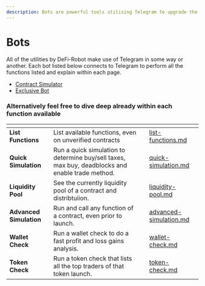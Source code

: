 ```yaml
---
description: Bots are powerful tools utilising Telegram to upgrade the defi experience
---
```


# Bots

All of the utilities by DeFi-Robot make use of Telegram in some way or another. Each bot listed below connects to Telegram to perform all the functions listed and explain within each page.

* [Contract Simulator](contract-simulator/)
* [Exclusive Bot](exclusive-bot/)

### Alternatively feel free to dive deep already within each function available

<table data-view="cards"><thead><tr><th></th><th></th><th></th><th data-hidden data-card-target data-type="content-ref"></th></tr></thead><tbody><tr><td><strong>List Functions</strong></td><td>List available functions, even on unverified contracts</td><td></td><td><a href="contract-simulator/list-functions.md">list-functions.md</a></td></tr><tr><td><strong>Quick Simulation</strong></td><td>Run a quick simulation to determine buy/sell taxes, max buy, deadblocks and enable trade method.</td><td></td><td><a href="contract-simulator/quick-simulation.md">quick-simulation.md</a></td></tr><tr><td><strong>Liquidity Pool</strong></td><td>See the currently liquidity pool of a contract and distribtuiion. </td><td></td><td><a href="contract-simulator/liquidity-pool.md">liquidity-pool.md</a></td></tr><tr><td><strong>Advanced Simulation</strong></td><td>Run and call any function of a contract, even prior to launch.</td><td></td><td><a href="contract-simulator/advanced-simulation.md">advanced-simulation.md</a></td></tr><tr><td><strong>Wallet Check</strong></td><td>Run a wallet check to do a fast profit and loss gains analysis.</td><td></td><td><a href="exclusive-bot/wallet-check.md">wallet-check.md</a></td></tr><tr><td><strong>Token Check</strong></td><td>Run a token check that lists all the top traders of that token launch.</td><td></td><td><a href="exclusive-bot/token-check.md">token-check.md</a></td></tr></tbody></table>
